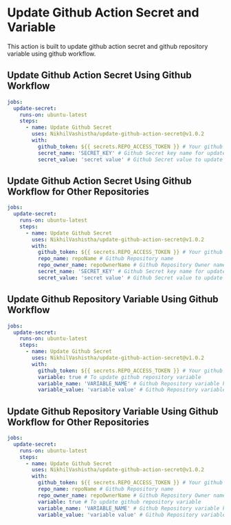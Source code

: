 # Update Github Action Secret and Variable

This action is built to update github action secret and github repository variable using github workflow.

## Update Github Action Secret Using Github Workflow

```yaml
jobs:
  update-secret:
    runs-on: ubuntu-latest
    steps:
      - name: Update Github Secret
        uses: NikhilVashistha/update-github-action-secret@v1.0.2
        with:
          github_token: ${{ secrets.REPO_ACCESS_TOKEN }} # Your github token to allow access to the API
          secret_name: 'SECRET_KEY' # Github Secret key name for update
          secret_value: 'secret value' # Github Secret value to update
```

## Update Github Action Secret Using Github Workflow for Other Repositories

```yaml
jobs:
  update-secret:
    runs-on: ubuntu-latest
    steps:
      - name: Update Github Secret
        uses: NikhilVashistha/update-github-action-secret@v1.0.2
        with:
          github_token: ${{ secrets.REPO_ACCESS_TOKEN }} # Your github token to allow access to the API
          repo_name: repoName # Github Repository name
          repo_owner_name: repoOwnerName # Github Repository Owner name
          secret_name: 'SECRET_KEY' # Github Secret key name for update
          secret_value: 'secret value' # Github Secret value to update
```

## Update Github Repository Variable Using Github Workflow

```yaml
jobs:
  update-secret:
    runs-on: ubuntu-latest
    steps:
      - name: Update Github Secret
        uses: NikhilVashistha/update-github-action-secret@v1.0.2
        with:
          github_token: ${{ secrets.REPO_ACCESS_TOKEN }} # Your github token to allow access to the API
          variable: true # To update github repository variable
          variable_name: 'VARIABLE_NAME' # Github Repository variable key name for update
          variable_value: 'variable value' # Github Repository variable value to update
```

## Update Github Repository Variable Using Github Workflow for Other Repositories

```yaml
jobs:
  update-secret:
    runs-on: ubuntu-latest
    steps:
      - name: Update Github Secret
        uses: NikhilVashistha/update-github-action-secret@v1.0.2
        with:
          github_token: ${{ secrets.REPO_ACCESS_TOKEN }} # Your github token to allow access to the API
          repo_name: repoName # Github Repository name
          repo_owner_name: repoOwnerName # Github Repository Owner name
          variable: true # To update github repository variable
          variable_name: 'VARIABLE_NAME' # Github Repository variable key name for update
          variable_value: 'variable value' # Github Repository variable value to update
```
